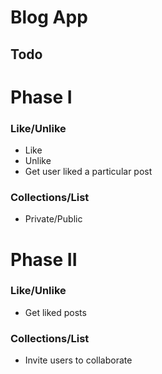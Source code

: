 # Blog App

## Todo

# Phase I

### Like/Unlike
* Like
* Unlike
* Get user liked a particular post

### Collections/List

* Private/Public

# Phase II

### Like/Unlike

* Get liked posts 

### Collections/List

* Invite users to collaborate

